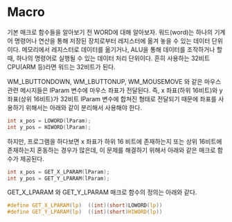 # Macro
기본 매크로 함수들을 알아보기 전 WORD에 대해 알아보자.
워드(word)는 하나의 기계어 명령어나 연산을 통해 저장된 장치로부터 레지스터에 옮겨 놓을 수 있는 데이터 단위이다. 메모리에서 레지스터로 데이터를 옮기거나, ALU을 통해 데이터를 조작하거나 할 때, 하나의 명령어로 실행될 수 있는 데이터 처리 단위이다. 흔히 사용하는 32비트 CPU(ARM 등)라면 워드는 32비트가 된다.

WM_LBUTTONDOWN, WM_LBUTTONUP, WM_MOUSEMOVE 와 같은 마우스 관련 메시지들은 lParam 변수에 마우스 좌표가 전달된다. 
즉, x 좌표(하위 16비트)와 y 좌표(상위 16비트)가 32비트 lParam 변수에 합쳐진 형태로 전달되기 때문에 좌표를 사용하기 위해서는 아래와 같이 분리해서 사용해야 한다.

``` c
int x_pos = LOWORD(lParam);
int y_pos = HIWORD(lParam);
```

하지만, 프로그램을 하다보면 x 좌표가 하위 16 비트에 존재하는지 또는 상위 16비트에 존재하는지 혼동하는 경우가 많은데, 이 문제를 해결하기 위해서 아래와 같은 매크로 함수가 제공된다.

``` c
int x_pos = GET_X_LPARAM(lParam);
int y_pos = GET_Y_LPARAM(lParam);
```

GET_X_LPARAM 와 GET_Y_LPARAM 매크로 함수의 정의는 아래와 같다.

``` c
#define GET_X_LPARAM(lp)  ((int)(short)LOWORD(lp))
#define GET_Y_LPARAM(lp)  ((int)(short)HIWORD(lp))
```
